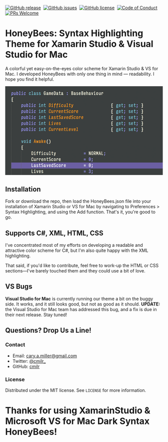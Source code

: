 [![GitHub release][version-badge]][releases]&nbsp;
[![GitHub issues][issues-badge]][issues]&nbsp;
[![GitHub license][license-badge]][license]&nbsp;
[![Code of Conduct][coc-badge]][coc]&nbsp;
[![PRs Welcome][prs-badge]][prs]

# HoneyBees: Syntax Highlighting Theme for Xamarin Studio & Visual Studio for Mac
A colorful yet easy-on-the-eyes color scheme for Xamarin Studio & VS for Mac. I developed HoneyBees with
only one thing in mind — readability. I hope you find it helpful.

![](screenshot.png)

## Installation

Fork or download the repo, then load the HoneyBees.json file into your installation of Xamarin Studio or VS for Mac by navigating to Preferences > Syntax Highlighting, and using the Add function. That's it, you're good to go.

## Supports C#, XML, HTML, CSS

I've concentrated most of my efforts on developing a readable and attractive color scheme for C#, but I'm also quite happy with the XML highlighting.

That said, if you'd like to contribute, feel free to work-up the HTML or CSS sections—I've barely touched them and they could use a bit of love.

## VS Bugs

**Visual Studio for Mac** is currently running our theme a bit on the buggy side. It works, and it still looks good, but not as good as it should. **UPDATE:** the Visual Studio for Mac team has addressed this bug, and a fix is due in their next release. Stay tuned!

## Questions? Drop Us a Line!

### Contact
- Email: cary.a.miller@gmail.com
- Twitter: [@cmilr_](https://twitter.com/cmilr_)
- GitHub: [cmilr](https://github.com/cmilr/)

### License
Distributed under the MIT license. See ``LICENSE`` for more information.

# Thanks for using XamarinStudio & Microsoft VS for Mac Dark Syntax HoneyBees!

<!--
Badge References
-->
[version-badge]:https://img.shields.io/github/release/cmilr/Visual-Studio-For-Mac-Dark-Syntax-HoneyBees.svg
[issues-badge]:https://img.shields.io/github/issues/cmilr/Visual-Studio-For-Mac-Dark-Syntax-HoneyBees.svg
[license-badge]:https://img.shields.io/github/license/cmilr/Visual-Studio-For-Mac-Dark-Syntax-HoneyBees.svg
[coc-badge]:https://img.shields.io/badge/code%20of-conduct-ff69b4.svg?style=flat
[prs-badge]:https://img.shields.io/badge/pull%20requests-welcome-orange.svg

<!--
URL References
-->
[releases]:https://github.com/cmilr/Visual-Studio-For-Mac-Dark-Syntax-HoneyBees/releases
[issues]:https://github.com/cmilr/Visual-Studio-For-Mac-Dark-Syntax-HoneyBees/issues
[license]:https://github.com/cmilr/Visual-Studio-For-Mac-Dark-Syntax-HoneyBees/blob/master/LICENSE
[coc]:https://github.com/cmilr/Visual-Studio-For-Mac-Dark-Syntax-HoneyBees/blob/master/CODE_OF_CONDUCT.md
[prs]:http://makeapullrequest.com
